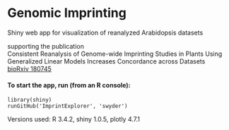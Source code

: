 # Genomic Imprinting

Shiny web app for visualization of reanalyzed Arabidopsis datasets
  
supporting the publication  
Consistent Reanalysis of Genome-wide Imprinting Studies in Plants Using Generalized Linear Models Increases Concordance across Datasets  
[bioRxiv 180745](https://doi.org/10.1101/180745)


#### To start the app, run (from an R console):

```
library(shiny)
runGitHub('ImprintExplorer', 'swyder')
```

Versions used: R 3.4.2, shiny 1.0.5, plotly 4.7.1

